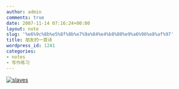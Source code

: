```yaml
---
author: admin
comments: true
date: 2007-11-14 07:16:24+00:00
layout: note
slug: '%e6%9c%8b%e5%8f%8b%e7%9a%84%e4%b8%80%e9%a6%96%e8%af%97'
title: 朋友的一首诗
wordpress_id: 1241
categories:
- notes
- 写作练习
---
```


[![slaves](http://www.baibanbao.net/wp-content/uploads/2007/11/slave.gif)](http://www.baibanbao.net/wp-content/uploads/2007/11/slave.gif)
